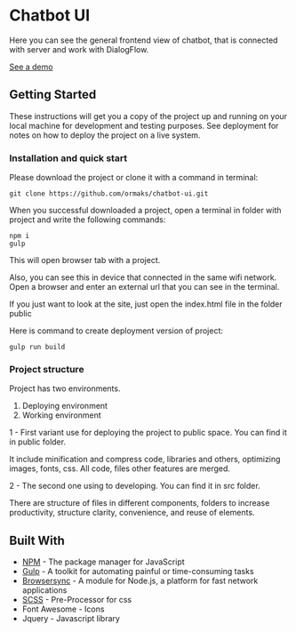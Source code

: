 # Chatbot UI
Here you can see the general frontend view of chatbot, that is connected with server and 
work with DialogFlow.

[See a demo](https://ormaks.github.io/chatbot-ui/public/index.html)

## Getting Started

These instructions will get you a copy of the project up and running on your local machine for development and testing purposes. 
See deployment for notes on how to deploy the project on a live system.

### Installation and quick start

Please download the project or clone it with a command in terminal:
```
git clone https://github.com/ormaks/chatbot-ui.git
```
When you successful downloaded a project, open a terminal in folder with project and write the following commands:
```
npm i
gulp
```
This will open browser tab with a project.

Also, you can see this in device that connected in the same wifi network. Open a browser and enter an external url that you can see in the terminal.

If you just want to look at the site, just open the index.html file in the folder public

Here is command to create deployment version of project:
```
gulp run build
```

### Project structure

Project has two environments.
1) Deploying environment
2) Working environment

1 - First variant use for deploying the project to public space. You can find it in public folder.

It include minification and compress code, libraries and others, optimizing images, fonts, css. 
All code, files other features are merged.


2 - The second one using to developing. You can find it in src folder.

There are structure of files in different components, folders to increase productivity,
 structure clarity, convenience, and reuse of elements.

## Built With

* [NPM](https://www.npmjs.com/) - The package manager for JavaScript
* [Gulp](https://gulpjs.com/) - A toolkit for automating painful or time-consuming tasks
* [Browsersync](https://www.browsersync.io/) -  A module for Node.js, a platform for fast network applications
* [SCSS](https://sass-lang.com/) - Pre-Processor for css
* Font Awesome - Icons
* Jquery - Javascript library
